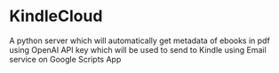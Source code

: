 # KindleCloud
A python server which will automatically get metadata of ebooks in pdf using OpenAI API key which will be used to send to Kindle using Email service on Google Scripts App
